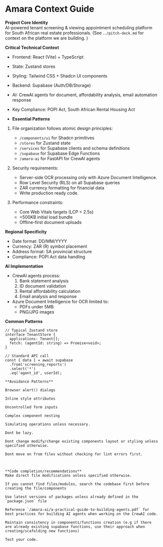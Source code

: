 # Amara Context Guide

**Project Core Identity**  
AI-powered tenant screening & viewing appointment scheduling platform for South African real estate professionals. (See .`./pitch-deck.md` for context on the platform we are building. )

**Critical Technical Context**

- Frontend: React (Vite) + TypeScript
- State: Zustand stores
- Styling: Tailwind CSS + Shadcn UI components
- Backend: Supabase (Auth/DB/Storage)
- AI: CrewAI agents for document, affordability analysis, email automation response
- Key Compliance: POPI Act, South African Rental Housing Act

- **Essential Patterns**

1. File organization follows atomic design principles:

   - `/components/ui` for Shadcn primitives
   - `/stores` for Zustand state
   - `/services` for Supabase clients and schema definitions
   - `/supabase` for Supabase Edge Functions
   - `/amara-ai` for FastAPI for CrewAI agents

2. Security requirements:

   - Server-side OCR processing only with Azure Document Intelligence.
   - Row Level Security (RLS) on all Supabase queries
   - ZAR currency formatting for financial data
   - Write production ready code.

3. Performance constraints:
   - Core Web Vitals targets (LCP < 2.5s)
   - <500KB initial load bundle
   - Offline-first document uploads

**Regional Specificity**

- Date format: DD/MM/YYYY
- Currency: ZAR (R) symbol placement
- Address format: SA provincial structure
- Compliance: POPI Act data handling

**AI Implementation**

- CrewAI agents process:
  1. Bank statement analysis
  2. ID document validation
  3. Rental affordability calculation
  4. Email analysis and response
- Azure Document Intelligence for OCR limited to:
  - PDFs under 5MB
  - PNG/JPG images

**Common Patterns**

```tsx
// Typical Zustand store
interface TenantStore {
  applications: Tenant[];
  fetch: (agentId: string) => Promise<void>;
}

// Standard API call
const { data } = await supabase
  .from('screening_reports')
  .select('*')
  .eq('agent_id', userId);

**Avoidance Patterns**

Browser alert() dialogs

Inline style attributes

Uncontrolled form inputs

Complex component nesting

Simulating operations unless necessary.

Dont be lazy.

Dont change modify/change existing components layout or styling unless specified otherwise.

Dont move on from files without checking for lint errors first.



**Code completion/recommendations**
Make direct file modifications unless specified otherwise.

If you cannot find files/modules, search the codebase first before creating the file/components

Use latest versions of packages unless already defined in the `package.json` file

Reference `/amara-ai/a-practical-guide-to-building-agents.pdf` for best practices for building AI agents when working on the CrewAI code.

Maintain consistency in components/functions creation (e.g if there are already existing supabase functions, use their approach when creating/scafolding new functions)

Test your code.




```
